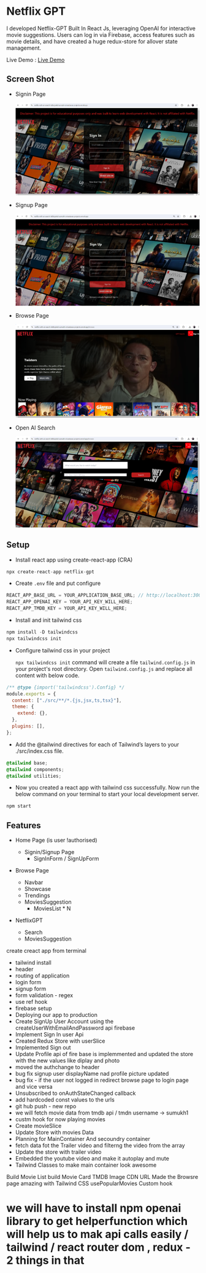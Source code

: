 
# Netflix GPT

I developed Netflix-GPT Built In React Js, leveraging OpenAI for interactive movie suggestions. Users can log in via Firebase, access features such as movie details, and have created a huge redux-store for allover state management.

Live Demo : [Live Demo](https://netflix-with-ai-search-le8bcjwkd-sumukh-srivastavas-projects.vercel.app/ "Live Demo")

## Screen Shot


- Signin Page

  ![Signin Page](https://github.com/jardani1/Netflix-With-AI-Search/blob/main/src/Screenshot%202024-08-05%20155034.png)

- Signup Page

  ![Signup Page](https://github.com/jardani1/Netflix-With-AI-Search/blob/main/src/Screenshot%202024-08-05%20160122.png)

- Browse Page

  ![Browse Page](https://github.com/jardani1/Netflix-With-AI-Search/blob/main/src/Screenshot%202024-08-05%20160809.png)

- Open AI Search

  ![Search Page](https://github.com/jardani1/Netflix-With-AI-Search/blob/main/src/Screenshot%202024-08-05%20155019.png)
## Setup

- Install react app using create-react-app (CRA)

```js
npx create-react-app netflix-gpt
```

- Create `.env` file and put configure

```js
REACT_APP_BASE_URL = YOUR_APPLICATION_BASE_URL; // http://localhost:300
REACT_APP_OPENAI_KEY = YOUR_API_KEY_WILL_HERE;
REACT_APP_TMDB_KEY = YOUR_API_KEY_WILL_HERE;
```

- Install and init tailwind css

```js
npm install -D tailwindcss
npx tailwindcss init
```

- Configure tailwind css in your project

  `npx tailwindcss init` command will create a file `tailwind.config.js` in your project's root directory.
  Open `tailwind.config.js` and replace all content with below code.

```js
/** @type {import('tailwindcss').Config} */
module.exports = {
  content: ["./src/**/*.{js,jsx,ts,tsx}"],
  theme: {
    extend: {},
  },
  plugins: [],
};
```

- Add the @tailwind directives for each of Tailwind’s layers to your ./src/index.css file.

```css
@tailwind base;
@tailwind components;
@tailwind utilities;
```

- Now you created a react app with tailwind css successfully. Now run the below command on your terminal to start your local development server.

```js
npm start
```

## Features

- Home Page (is user !authorised)

  - Signin/Signup Page
    - SignInForm / SignUpForm

- Browse Page

  - Navbar
  - Showcase
  - Trendings
  - MoviesSuggestion
    - MoviesList \* N

- NetflixGPT
  - Search
  - MoviesSuggestion






create creact app from terminal 

- tailwind install
- header
- routing of application
- login form
- signup form
- form validation - regex
- use ref hook
- firebase setup
- Deploying our app to production
- Create SignUp User Account using the createUserWithEmailAndPassword api firebase
- Implement Sign In user Api
- Created Redux Store with userSlice
- Implemented Sign out
- Update Profile api of fire base is implemmented and updated the store with the new values like diplay and photo
- moved the authchange to header
- bug fix signup user displayName nad profile picture updated
- bug fix - if the user not logged in redirect browse page to login page and vice versa
- Unsubscribed to onAuthStateChanged callback
- add hardcoded const values to the urls
- git hub push - new repo
- we will fetch movie data from tmdb api / tmdn username -> sumukh1
- custm hook for now playing movies
- Create movieSlice
- Update Store with movies Data
- Planning for MainContainer And secoundry container
- fetch data fot the Trailer video and filterng the video from the array
- Update the store with trailer video
- Embedded the youtube video and make it autoplay and mute
- Tailwind Classes to make main container look awesome

Build Movie List
build Movie Card
TMDB Image CDN URL
Made the Browsre page amazing with Tailwind CSS
usePopularMovies Custom hook


# we will have to install npm openai library to get helperfunction which will help us to mak api calls easily / tailwind / react router dom , redux - 2 things in that
